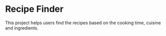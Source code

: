 # Recipe Finder

This project helps users find the recipes based on the cooking time, cuisine and ingredients.
